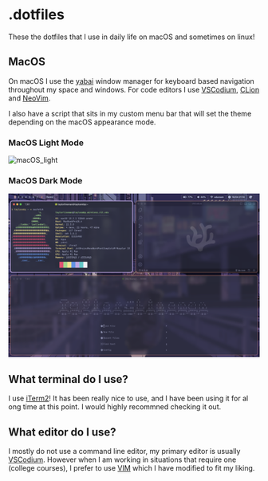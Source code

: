 # .dotfiles
These the dotfiles that I use in daily life on macOS and sometimes on linux!

## MacOS
On macOS I use the [yabai](https://github.com/koekeishiya/yabai) window manager for keyboard based navigation throughout my space and windows. For code editors I use [VSCodium](https://github.com/VSCodium/vscodium), [CLion](https://www.jetbrains.com/clion/) and [NeoVim](https://neovim.io).

I also have a script that sits in my custom menu bar that will set the theme depending on the macOS appearance mode.

### MacOS Light Mode
![macOS_light](./screenshots/macOS_light.png)

### MacOS Dark Mode
![macOS_dark](./screenshots/macOS_dark.png)

## What terminal do I use?
I use [iTerm2](https://iterm2.com/)! It has been really nice to use, and I have been using it for al ong time at this point. I would highly recommned checking it out.

## What editor do I use?
I mostly do not use a command line editor, my primary editor is usually [VSCodium](https://github.com/VSCodium/vscodium). However when I am working in situations that require one (college courses), I prefer to use [VIM](https://www.vim.org/) which I have modified to fit my liking. 

